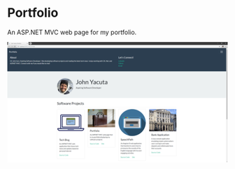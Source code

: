 # Portfolio
An ASP.NET MVC web page for my portfolio.

<img src="https://github.com/jjLudin/Portfolio/blob/master/Content/Images/Portfolio-Home.PNG"/>
